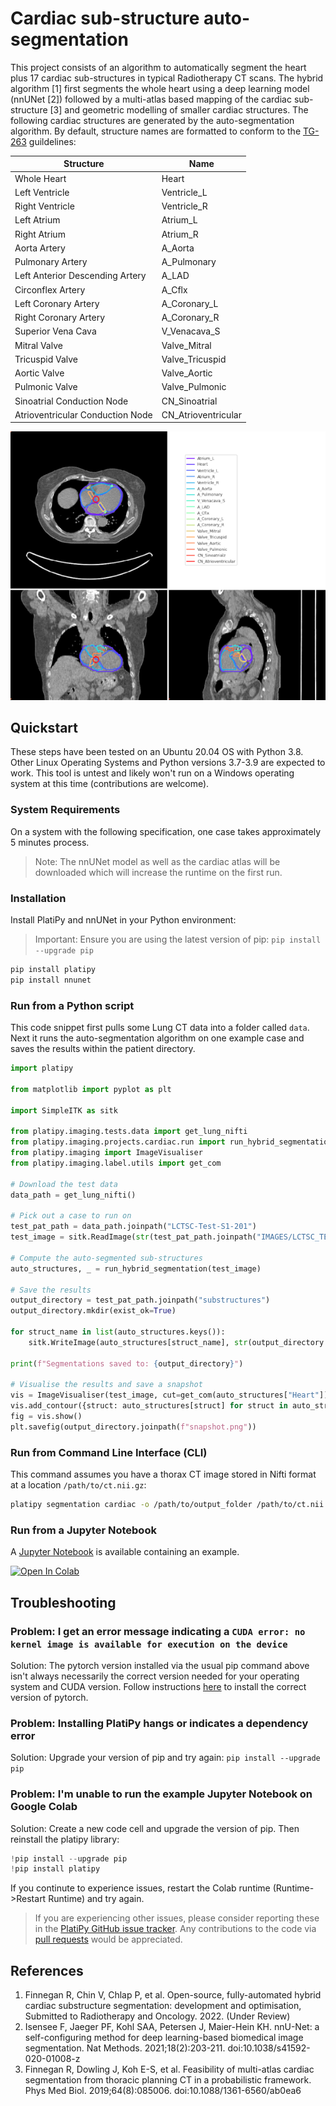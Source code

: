 # Cardiac sub-structure auto-segmentation

This project consists of an algorithm to automatically segment the heart plus 17 cardiac 
sub-structures in typical Radiotherapy CT scans. The hybrid algorithm [1] first segments the whole
heart using a deep learning model (nnUNet [2]) followed by a multi-atlas based mapping of the
cardiac sub-structure [3] and geometric modelling of smaller cardiac structures. The following
cardiac structures are generated by the auto-segmentation algorithm. By default, structure names
are formatted to conform to the [TG-263](https://www.aapm.org/pubs/reports/RPT_263.pdf)
guildelines:

| Structure                        | Name                |
| -------------------------------- | ------------------- |
| Whole Heart                      | Heart               |
| Left Ventricle                   | Ventricle_L         |
| Right Ventricle                  | Ventricle_R         |
| Left Atrium                      | Atrium_L            |
| Right Atrium                     | Atrium_R            |
| Aorta Artery                     | A_Aorta             |
| Pulmonary Artery                 | A_Pulmonary         |
| Left Anterior Descending Artery  | A_LAD               |
| Circonflex Artery                | A_Cflx              |
| Left Coronary Artery             | A_Coronary_L        |
| Right Coronary Artery            | A_Coronary_R        |
| Superior Vena Cava               | V_Venacava_S        |
| Mitral Valve                     | Valve_Mitral        |
| Tricuspid Valve                  | Valve_Tricuspid     |
| Aortic Valve                     | Valve_Aortic        |
| Pulmonic Valve                   | Valve_Pulmonic      |
| Sinoatrial Conduction Node       | CN_Sinoatrial       |
| Atrioventricular Conduction Node | CN_Atrioventricular |

![Example Results](../../../../assets/cardiac.png)

## Quickstart

These steps have been tested on an Ubuntu 20.04 OS with Python 3.8. Other Linux Operating Systems
and Python versions 3.7-3.9 are expected to work. This tool is untest and likely won't run on a
Windows operating system at this time (contributions are welcome).

### System Requirements

On a system with the following specification, one case  takes approximately 5 minutes process.

> Note: The nnUNet model as well as the cardiac atlas will be downloaded which will increase the
runtime on the first run.

### Installation

Install PlatiPy and nnUNet in your Python environment:

> Important: Ensure you are using the latest version of pip: `pip install --upgrade pip`

```bash
pip install platipy
pip install nnunet
```

### Run from a Python script

This code snippet first pulls some Lung CT data into a folder called `data`. Next it runs the
auto-segmentation algorithm on one example case and saves the results within the patient directory.

```python
import platipy

from matplotlib import pyplot as plt

import SimpleITK as sitk

from platipy.imaging.tests.data import get_lung_nifti
from platipy.imaging.projects.cardiac.run import run_hybrid_segmentation
from platipy.imaging import ImageVisualiser
from platipy.imaging.label.utils import get_com

# Download the test data
data_path = get_lung_nifti()

# Pick out a case to run on
test_pat_path = data_path.joinpath("LCTSC-Test-S1-201")
test_image = sitk.ReadImage(str(test_pat_path.joinpath("IMAGES/LCTSC_TEST_S1_201_0_CT_0.nii.gz")))

# Compute the auto-segmented sub-structures
auto_structures, _ = run_hybrid_segmentation(test_image)

# Save the results
output_directory = test_pat_path.joinpath("substructures")
output_directory.mkdir(exist_ok=True)

for struct_name in list(auto_structures.keys()):
    sitk.WriteImage(auto_structures[struct_name], str(output_directory.joinpath(f"{struct_name}.nii.gz")))

print(f"Segmentations saved to: {output_directory}")

# Visualise the results and save a snapshot
vis = ImageVisualiser(test_image, cut=get_com(auto_structures["Heart"]))
vis.add_contour({struct: auto_structures[struct] for struct in auto_structures.keys()})
fig = vis.show()
plt.savefig(output_directory.joinpath(f"snapshot.png"))
```

### Run from Command Line Interface (CLI)

This command assumes you have a thorax CT image stored in Nifti format at a location
`/path/to/ct.nii.gz`:

```bash
platipy segmentation cardiac -o /path/to/output_folder /path/to/ct.nii.gz
```

### Run from a Jupyter Notebook

A [Jupyter Notebook](https://github.com/pyplati/platipy/blob/master/examples/cardiac_segmentation.ipynb)
is available containing an example.

[![Open In Colab](https://colab.research.google.com/assets/colab-badge.svg)](https://colab.research.google.com/github/pyplati/platipy/blob/master/examples/cardiac_segmentation.ipynb)

## Troubleshooting

### Problem: I get an error message indicating a `CUDA error: no kernel image is available for execution on the device`

Solution: The pytorch version installed via the usual pip command above isn't always necessarily 
the correct version needed for your operating system and CUDA version. Follow instructions 
[here](https://pytorch.org/get-started/locally/) to install the correct version of pytorch.

### Problem: Installing PlatiPy hangs or indicates a dependency error

Solution: Upgrade your version of pip and try again: `pip install --upgrade pip`

### Problem: I'm unable to run the example Jupyter Notebook on Google Colab

Solution: Create a new code cell and upgrade the version of pip. Then reinstall the platipy
library: 

```python
!pip install --upgrade pip
!pip install platipy
```

If you continute to experience issues, restart the Colab runtime (Runtime->Restart Runtime) and try
again.

> If you are experiencing other issues, please consider reporting these in the [PlatiPy GitHub
issue tracker](https://github.com/pyplati/platipy/issues/new). Any contributions to the code via 
[pull requests](https://github.com/pyplati/platipy/pulls) would be appreciated.

## References

1. Finnegan R, Chin V, Chlap P, et al. Open-source, fully-automated hybrid cardiac substructure segmentation: development and optimisation, Submitted to Radiotherapy and Oncology. 2022. (Under Review)
1. Isensee F, Jaeger PF, Kohl SAA, Petersen J, Maier-Hein KH. nnU-Net: a self-configuring method for deep learning-based biomedical image segmentation. Nat Methods. 2021;18(2):203-211. doi:10.1038/s41592-020-01008-z
2. Finnegan R, Dowling J, Koh E-S, et al. Feasibility of multi-atlas cardiac segmentation from thoracic planning CT in a probabilistic framework. Phys Med Biol. 2019;64(8):085006. doi:10.1088/1361-6560/ab0ea6
